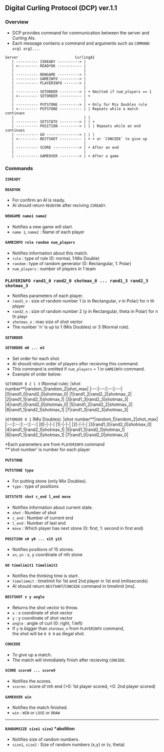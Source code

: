 ## Digital Curling Protocol (DCP) ver.1.1
### Overview
* DCP provides command for communication between the server and Curling AIs.
* Each message contains a command and arguments such as `COMMAND arg1 arg2...`.

~~~
Server                          CurlingAI
   | ---------- ISREADY ----------> |
   | <--------- READYOK ----------- |
   |                                |
   | ---------- NEWGAME ----------> |
   | ---------- GAMEINFO ---------> |
   | ---------- PLAYERINFO -------> |
   |                                |
   | ---------- SETORDER ---------> | + Omitted if num_players == 1
   | <--------- SETORDER ---------- | +
   |                                |
   | ---------- PUTSTONE ---------> | + Only for Mix Doubles rule
   | <--------- PUTSTONE ---------- | | Repeats while a match continues
   |                                | |
   | ---------- SETSTATE ---------> | | +
   | ---------- POSITION ---------> | | | Repeats while an end continues
   | ---------- GO ---------------> | | |
   | <--------- BESTSHOT ---------- | + + or `CONCEDE` to give up
   |                                |
   | ---------- SCORE ------------> | + After an end
   |                                |
   | ---------- GAMEOVER ---------> | + After a game
~~~

### Commands

#### `ISREADY`
#### `READYOK`
* For confirm an AI is ready.
* AI should return `READYOK` after reciving `ISREADY`.

#### `NEWGAME name1 name2`
* Notifies a new game will start.
* `name 1`, `name2` : Name of each player

#### `GAMEINFO rule random num_players`
* Notifies information about this match.
* `rule` : type of rule (0: normal, 1:Mix Double)
* `random` : type of random generator (0: Rectangular, 1: Polar)
* `num_players` : number of players in 1 team

### `PLAYERINFO rand1_0 rand2_0 shotmax_0 ... rand1_3 rand2_3 shotmax_3`
* Notifies parameters of each player.
* `rand1_n` : size of random number 1 (x in Rectangular, v in Polar) for n th player
* `rand2_n` : size of random number 2 (y in Rectangular, theta in Polar) for n th playr
* `shotmax_n` : max size of shot vector
*  The number 'n' is up to 1 (Mix Doubles) or 3 (Normal rule).

#### `SETORDER`
#### `SETORDER m0 ... m3`
* Set order for each shot.
* AI should return order of players after recieving this command.
* This command is omitted if `num_players` = 1 in `GAMEINFO` command.
* Example of order below:

`SETORDER 0 2 1 3` (Normal rule):
|shot number**|random_1|random_2|shot_max|
|:--:|:--:|:--:|:--:|
|0|rand1_0|rand2_0|shotmax_0|
|1|rand1_2|rand2_2|shotmax_2|
|2|rand1_1|rand2_1|shotmax_1|
|3|rand1_3|rand2_3|shotmax_3|
|4|rand1_0|rand2_0|shotmax_0|
|5|rand1_2|rand2_2|shotmax_2|
|6|rand1_1|rand2_1|shotmax_1|
|7|rand1_3|rand2_3|shotmax_3|

`SETORDER 0 1` (Mix Doubles):
|shot number**|random_1|random_2|shot_max|
|:--:|:--:|:--:|:--:|
|0|-|-|-|
|1|-|-|-|
|2|-|-|-|
|3|rand1_0|rand2_0|shotmax_0|
|4|rand1_1|rand2_1|shotmax_1|
|5|rand1_1|rand2_1|shotmax_1|
|6|rand1_1|rand2_1|shotmax_1|
|7|rand1_0|rand2_0|shotmax_0|

*Each parameters are from `PLAYERINFO` command  
**'shot number' is number for each player

#### `PUTSTONE`
#### `PUTSTONE type`
* For putting stone (only Mix Doubles).
* `type` : type of positions

#### `SETSTATE shot c_end l_end move`
* Notifies information about current state.
* `shot` : Number of shot
* `c_end` : Number of current end
* `l_end` : Number of last end
* `move` : Which player has next stone (0: first, 1: second in first end)

#### `POSITION x0 y0 ... x15 y15`
* Notifies positions of 15 stones.
* `xn`, `yn` : x, y coordinate of nth stone

#### `GO timelimit1 timelimit2`
* Notifies the thinking time is start.
* `timelimmit` : timelimit for 1st and 2nd player in 1st end (miliseconds)
* AI should return `BESTSHOT`/`CONCEDE` command in timelimit [ms].

#### `BESTSHOT x y angle`
* Returns the shot vector to throw.
* `x` : x coordinate of shot vector
* `y` : y coordinate of shot vector
* `angle` : angle of curl (0: right, 1:left)
* If `y` is bigger than `shotmax_n` from `PLAYERINFO` command,  
the shot will be `0 0 0` as illegal shot.

#### `CONCEDE`
* To give up a match.
* The match will immidiately finish after recieving `CONCEDE`. 

#### `SCORE score0 ... score9`
* Notifies the scores.
* `scoren` : score of nth end (>0: 1st player scored, <0: 2nd player scored)

#### `GAMEOVER win`
* Notifies the  match finished.
* `win` : `WIN` or `LOSE` or `DRAW`

---

#### `RANDOMSIZE size1 size2` *abolition
* Notifies size of random numbers.
* `size1`, `size2` : Size of random numbers (x,y) or (v, theta)

